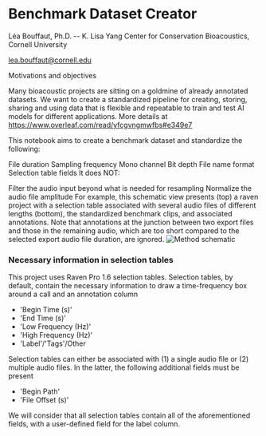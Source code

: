 # Benchmark Dataset Creator
Léa Bouffaut, Ph.D. -- K. Lisa Yang Center for Conservation Bioacoustics, Cornell University

lea.bouffaut@cornell.edu

Motivations and objectives

Many bioacoustic projects are sitting on a goldmine of already annotated datasets. We want to create a standardized pipeline for creating, storing, sharing and using data that is flexible and repeatable to train and test AI models for different applications. More details at https://www.overleaf.com/read/yfcgvngmwfbs#e349e7

This notebook aims to create a benchmark dataset and standardize the following:

File duration
Sampling frequency
Mono channel
Bit depth
File name format
Selection table fields
It does NOT:

Filter the audio input beyond what is needed for resampling
Normalize the audio file amplitude
For example, this schematic view presents (top) a raven project with a selection table associated with several audio files of different lengths (bottom), the standardized benchmark clips, and associated annotations. Note that annotations at the junction between two export files and those in the remaining audio, which are too short compared to the selected export audio file duration, are ignored.
![Method schematic]([https://github.com/leabouffaut/BenchmarkDatasetCreator/blob/main/illustrations/method_schematic.png])

### Necessary information in selection tables
This project uses Raven Pro 1.6 selection tables. 
Selection tables, by default, contain the necessary information to draw a time-frequency box around a call and an annotation column
* 'Begin Time (s)'
* 'End Time (s)'
* 'Low Frequency (Hz)'
* 'High Frequency (Hz)'
* 'Label'/'Tags'/Other

Selection tables can either be associated with (1) a single audio file or (2) multiple audio files. In the latter, the following additional fields must be present
* 'Begin Path'
* 'File Offset (s)'

We will consider that all selection tables contain all of the aforementioned fields, with a user-defined field for the label column.
